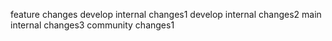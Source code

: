 feature changes
develop internal changes1 
develop internal changes2
main internal changes3
community changes1
